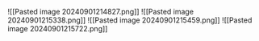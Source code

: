 ![[Pasted image 20240901214827.png]]
![[Pasted image 20240901215338.png]]
![[Pasted image 20240901215459.png]]
![[Pasted image 20240901215722.png]]
